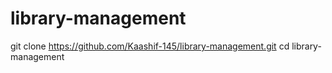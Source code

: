 # library-management
git clone https://github.com/Kaashif-145/library-management.git
cd library-management
